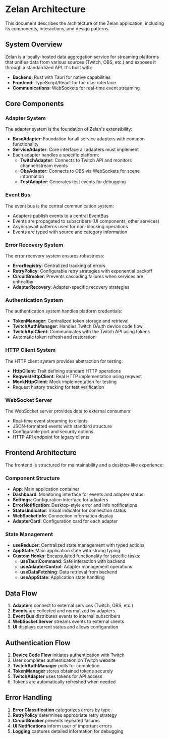 # Zelan Architecture

This document describes the architecture of the Zelan application, including its components, interactions, and design patterns.

## System Overview

Zelan is a locally-hosted data aggregation service for streaming platforms that unifies data from various sources (Twitch, OBS, etc.) and exposes it through a standardized API. It's built with:

- **Backend**: Rust with Tauri for native capabilities
- **Frontend**: TypeScript/React for the user interface
- **Communications**: WebSockets for real-time event streaming

## Core Components

### Adapter System

The adapter system is the foundation of Zelan's extensibility:

- **BaseAdapter**: Foundation for all service adapters with common functionality
- **ServiceAdapter**: Core interface all adapters must implement
- Each adapter handles a specific platform:
  - **TwitchAdapter**: Connects to Twitch API and monitors channel/stream events
  - **ObsAdapter**: Connects to OBS via WebSockets for scene information
  - **TestAdapter**: Generates test events for debugging

### Event Bus

The event bus is the central communication system:

- Adapters publish events to a central EventBus
- Events are propagated to subscribers (UI components, other services)
- Async/await patterns used for non-blocking operations
- Events are typed with source and category information

### Error Recovery System

The error recovery system ensures robustness:

- **ErrorRegistry**: Centralized tracking of errors
- **RetryPolicy**: Configurable retry strategies with exponential backoff
- **CircuitBreaker**: Prevents cascading failures when services are unhealthy
- **AdapterRecovery**: Adapter-specific recovery strategies

### Authentication System

The authentication system handles platform credentials:

- **TokenManager**: Centralized token storage and retrieval
- **TwitchAuthManager**: Handles Twitch OAuth device code flow
- **TwitchApiClient**: Communicates with the Twitch API using tokens
- Automatic token refresh and restoration

### HTTP Client System

The HTTP client system provides abstraction for testing:

- **HttpClient**: Trait defining standard HTTP operations
- **ReqwestHttpClient**: Real HTTP implementation using reqwest
- **MockHttpClient**: Mock implementation for testing
- Request history tracking for test verification

### WebSocket Server

The WebSocket server provides data to external consumers:

- Real-time event streaming to clients
- JSON-formatted events with standard structure
- Configurable port and security options
- HTTP API endpoint for legacy clients

## Frontend Architecture

The frontend is structured for maintainability and a desktop-like experience:

### Component Structure

- **App**: Main application container
- **Dashboard**: Monitoring interface for events and adapter status
- **Settings**: Configuration interface for adapters
- **ErrorNotification**: Desktop-style error and info notifications
- **StatusIndicator**: Visual indicator for connection status
- **WebSocketInfo**: Connection information display
- **AdapterCard**: Configuration card for each adapter

### State Management

- **useReducer**: Centralized state management with typed actions
- **AppState**: Main application state with strong typing
- **Custom Hooks**: Encapsulated functionality for specific tasks:
  - **useTauriCommand**: Safe interaction with backend
  - **useAdapterControl**: Adapter management operations
  - **useDataFetching**: Data retrieval from backend
  - **useAppState**: Application state handling

## Data Flow

1. **Adapters** connect to external services (Twitch, OBS, etc.)
2. **Events** are collected and normalized by adapters
3. **Event Bus** distributes events to internal subscribers
4. **WebSocket Server** streams events to external clients
5. **UI** displays current status and allows configuration

## Authentication Flow

1. **Device Code Flow** initiates authentication with Twitch
2. User completes authentication on Twitch website
3. **TwitchAuthManager** polls for completion
4. **TokenManager** stores obtained tokens securely
5. **TwitchAdapter** uses tokens for API access
6. Tokens are automatically refreshed when needed

## Error Handling

1. **Error Classification** categorizes errors by type
2. **RetryPolicy** determines appropriate retry strategy
3. **CircuitBreaker** prevents repeated failures
4. **UI Notifications** inform user of important errors
5. **Logging** captures detailed information for debugging